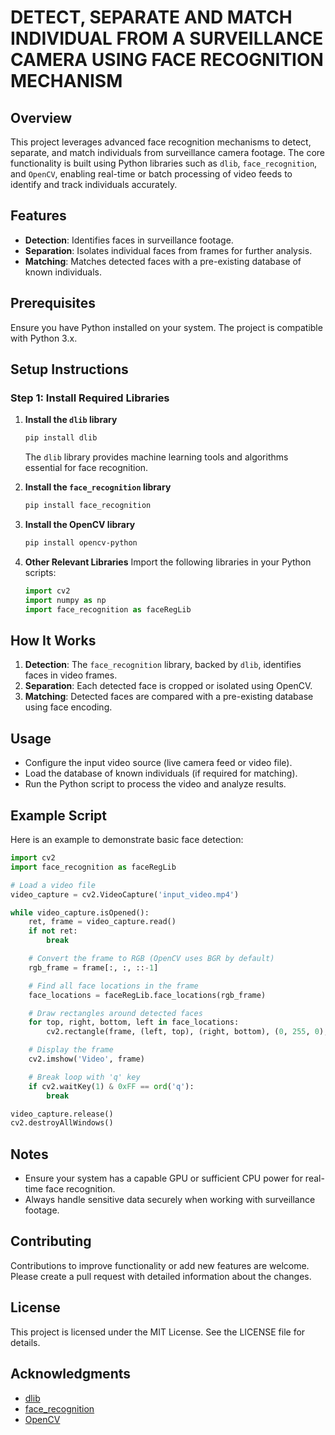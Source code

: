 # DETECT, SEPARATE AND MATCH INDIVIDUAL FROM A SURVEILLANCE CAMERA USING FACE RECOGNITION MECHANISM

## Overview
This project leverages advanced face recognition mechanisms to detect, separate, and match individuals from surveillance camera footage. The core functionality is built using Python libraries such as `dlib`, `face_recognition`, and `OpenCV`, enabling real-time or batch processing of video feeds to identify and track individuals accurately.

## Features
- **Detection**: Identifies faces in surveillance footage.
- **Separation**: Isolates individual faces from frames for further analysis.
- **Matching**: Matches detected faces with a pre-existing database of known individuals.

## Prerequisites
Ensure you have Python installed on your system. The project is compatible with Python 3.x.

## Setup Instructions

### Step 1: Install Required Libraries
1. **Install the `dlib` library**
   ```bash
   pip install dlib
   ```
   The `dlib` library provides machine learning tools and algorithms essential for face recognition.

2. **Install the `face_recognition` library**
   ```bash
   pip install face_recognition
   ```

3. **Install the OpenCV library**
   ```bash
   pip install opencv-python
   ```

4. **Other Relevant Libraries**
   Import the following libraries in your Python scripts:
   ```python
   import cv2
   import numpy as np
   import face_recognition as faceRegLib
   ```

## How It Works
1. **Detection**: The `face_recognition` library, backed by `dlib`, identifies faces in video frames.
2. **Separation**: Each detected face is cropped or isolated using OpenCV.
3. **Matching**: Detected faces are compared with a pre-existing database using face encoding.

## Usage
- Configure the input video source (live camera feed or video file).
- Load the database of known individuals (if required for matching).
- Run the Python script to process the video and analyze results.

## Example Script
Here is an example to demonstrate basic face detection:

```python
import cv2
import face_recognition as faceRegLib

# Load a video file
video_capture = cv2.VideoCapture('input_video.mp4')

while video_capture.isOpened():
    ret, frame = video_capture.read()
    if not ret:
        break

    # Convert the frame to RGB (OpenCV uses BGR by default)
    rgb_frame = frame[:, :, ::-1]

    # Find all face locations in the frame
    face_locations = faceRegLib.face_locations(rgb_frame)

    # Draw rectangles around detected faces
    for top, right, bottom, left in face_locations:
        cv2.rectangle(frame, (left, top), (right, bottom), (0, 255, 0), 2)

    # Display the frame
    cv2.imshow('Video', frame)

    # Break loop with 'q' key
    if cv2.waitKey(1) & 0xFF == ord('q'):
        break

video_capture.release()
cv2.destroyAllWindows()
```

## Notes
- Ensure your system has a capable GPU or sufficient CPU power for real-time face recognition.
- Always handle sensitive data securely when working with surveillance footage.

## Contributing
Contributions to improve functionality or add new features are welcome. Please create a pull request with detailed information about the changes.

## License
This project is licensed under the MIT License. See the LICENSE file for details.

## Acknowledgments
- [dlib](http://dlib.net/)
- [face_recognition](https://github.com/ageitgey/face_recognition)
- [OpenCV](https://opencv.org/)
